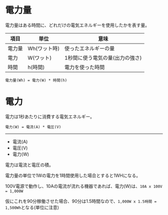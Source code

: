 # 電力量

電力量はある時間に、どれだけの電気エネルギーを使用したかを表す量。

| 項目   | 単位         | 意味                            |
|--------|--------------|---------------------------------|
| 電力量 | Wh(ワット時) | 使ったエネルギーの量            |
| 電力   | W(ワット)    | 1秒間に使う電気の量(出力の強さ) |
| 時間   | h(時間)      | 電力を使った時間                |

```
電力量(Wh) = 電力(W) * 時間(h)
```

# 電力

電力は1秒あたりに消費する電気エネルギー。

```
電力(W) = 電流(A) * 電圧(V)
```

---

- 電流(A)
- 電圧(V)
- 電力(W)

電力は電流と電圧の積。

電力量の単位で1Wの電力を1時間使用した場合とすると1WHになる。

100V電源で動作し、10Aの電流が流れる機器であれば、電力(W)は、`10A x 100V = 1,000W`

仮にこれを90分稼働させた場合、90分は1.5時間なので、`1,000W x 1.5時間 = 1,500Wh`となる(単位に注意)

